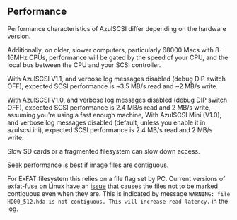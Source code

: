 Performance
-----------
Performance characteristics of AzulSCSI differ depending on the hardware version. 

Additionally, on older, slower computers, particularly 68000 Macs with 8-16MHz CPUs, performance will be gated by the speed of your CPU, and the local bus between the CPU and your SCSI controller.


With AzulSCSI V1.1, and verbose log messages disabled (debug DIP switch OFF), expected SCSI performance is ~3.5 MB/s read and ~2 MB/s write.

With AzulSCSI V1.0, and verbose log messages disabled (debug DIP switch OFF), expected SCSI performance is 2.4 MB/s read and 2 MB/s write, assuming you're using a fast enough machine, 
With AzulSCSI Mini (V1.0), and verbose log messages disabled (default, unless you enable it in azulscsi.ini), expected SCSI performance is 2.4 MB/s read and 2 MB/s write.

Slow SD cards or a fragmented filesystem can slow down access.

Seek performance is best if image files are contiguous.

For ExFAT filesystem this relies on a file flag set by PC.
Current versions of exfat-fuse on Linux have an [issue](https://github.com/relan/exfat/pull/101) that causes the files not to be marked contiguous even when they are.
This is indicated by message `WARNING: file HD00_512.hda is not contiguous. This will increase read latency.` in the log.
